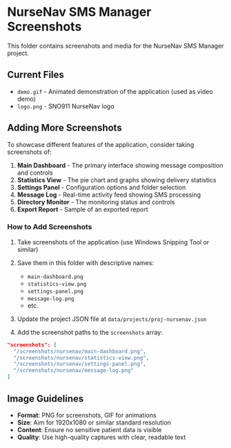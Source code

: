 # NurseNav SMS Manager Screenshots

This folder contains screenshots and media for the NurseNav SMS Manager project.

## Current Files

- `demo.gif` - Animated demonstration of the application (used as video demo)
- `logo.png` - SNO911 NurseNav logo

## Adding More Screenshots

To showcase different features of the application, consider taking screenshots of:

1. **Main Dashboard** - The primary interface showing message composition and controls
2. **Statistics View** - The pie chart and graphs showing delivery statistics
3. **Settings Panel** - Configuration options and folder selection
4. **Message Log** - Real-time activity feed showing SMS processing
5. **Directory Monitor** - The monitoring status and controls
6. **Export Report** - Sample of an exported report

### How to Add Screenshots

1. Take screenshots of the application (use Windows Snipping Tool or similar)
2. Save them in this folder with descriptive names:
   - `main-dashboard.png`
   - `statistics-view.png`
   - `settings-panel.png`
   - `message-log.png`
   - etc.

3. Update the project JSON file at `data/projects/proj-nursenav.json`
4. Add the screenshot paths to the `screenshots` array:

```json
"screenshots": [
  "/screenshots/nursenav/main-dashboard.png",
  "/screenshots/nursenav/statistics-view.png",
  "/screenshots/nursenav/settings-panel.png",
  "/screenshots/nursenav/message-log.png"
]
```

## Image Guidelines

- **Format**: PNG for screenshots, GIF for animations
- **Size**: Aim for 1920x1080 or similar standard resolution
- **Content**: Ensure no sensitive patient data is visible
- **Quality**: Use high-quality captures with clear, readable text
